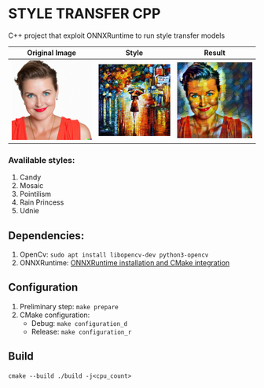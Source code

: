 # STYLE TRANSFER CPP

C++ project that exploit ONNXRuntime to run style transfer models

Original Image             |  Style                    |  Result                   |
:-------------------------:|:-------------------------:|:-------------------------:
![](./images/face.png)  |  ![](./images/rain-princess.jpg) |  ![](./images/processsedImage.png)

### Avalilable styles:
1. Candy
2. Mosaic
3. Pointilism
4. Rain Princess
5. Udnie


## Dependencies:

1. OpenCv: `sudo apt install libopencv-dev python3-opencv`
2. ONNXRuntime: [ONNXRuntime installation and CMake integration](https://medium.com/@massimilianoriva96/onnxruntime-integration-with-ubuntu-and-cmake-5d7af482136a)
## Configuration

1. Preliminary step: `make prepare`
2. CMake configuration:
    - Debug: `make configuration_d`
    - Release: `make configuration_r`


## Build

`cmake --build ./build -j<cpu_count>`
